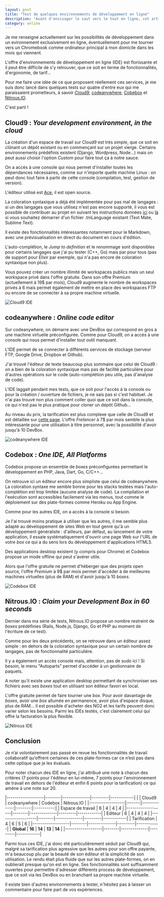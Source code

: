 ```yaml
---
layout: post
title: "Test de quelques environnements de développement en ligne"
description: "Avant d'envisager le saut vers le tout en ligne, cet article propose une revue de quelques IDE : Cloud9, codeanywhere, Cobebox et Nitrous.IO."
category: online
---
```


Je me renseigne actuellement sur les possibilités de développement dans un evironnement exclusivement en ligne, éventuellement pour me tourner vers un Chromebook comme ordinateur principal à mon domicile dans les mois qui viennent.

L'offre d'environnements de développement en ligne (IDE) est florissante et il peut être difficile de s'y retrouver, que ce soit en terme de fonctionnalités, d'ergonomie, de tarif...

Pour me faire une idée de ce que proposent réellement ces services, je me suis donc lancé dans quelques tests sur quatre d'entre eux qui me paraissaient prometteurs, à savoir [Cloud9](https://c9.io/), [codeanywhere](https://codeanywhere.com/), [Cobebox](https://www.codebox.io/) et [Nitrous.IO](https://www.nitrous.io/).

C'est parti !

## Cloud9 : *Your development environment, in the cloud*

La création d'un espace de travail sur Cloud9 est très simple, que ce soit en clônant un dépôt existant ou en commençant sur un projet vierge. Certains environnements prédéfinis existent (Django, Wordpress, Node...) mais on peut aussi choisir l'option *Custom* pour faire tout ça à notre sauce.

On a accès à une console qui nous permet d'installer toutes les dépendances nécessaires, comme sur n'importe quelle machine Linux : on peut donc tout faire à partir de cette console (compilation, test, gestion de version).

L'éditeur utilisé est [Ace](https://github.com/ajaxorg/ace), il est open source.

La coloration syntaxique a déjà été implémentée pour pas mal de langages : si un des langages que vous utilisez n'est pas encore supporté, il vous est possible de contribuer au projet en suivant les instructions données [ici](http://ace.c9.io/#nav=higlighter) ou [là](https://github.com/ajaxorg/ace/wiki/Importing-.tmtheme-and-.tmlanguage-Files-into-Ace) si vous souhaitez démarrer d'un fichier .tmLanguage existant (Text Mate, Sublime Text).

Il existe des fonctionnalités intéressantes notamment pour le Markdown, avec une prévisualisation en direct du document en cours d'édition.

L'auto-complétion, le *Jump to definition* et le renommage sont disponibles pour certains langages que j'ai pu tester (C++, Go) mais par pour tous (pas de support pour Elixir par exemple, qui n'a pas encore de coloration syntaxique non plus).

Vous pouvez créer un nombre illimité de workspaces publics mais un seul workspace privé dans l'offre gratuite. Dans son offre Premium (actuellement à 19$ par mois), Cloud9 augmente le nombre de workspaces privés à 6 mais permet également de mettre en place des workspaces FTP ou encore de se connecter à sa propre machine virtuelle.

![Cloud9 IDE](/img/uploads/cloud9_ide.png)

## codeanywhere : *Online code editor*

Sur codeanywhere, on démarre avec une DevBox qui correspond en gros à une machine virtuelle préconfigurée. Comme pour Cloud9, on a accès à une console qui nous permet d'installer tout outil manquant.

L'IDE permet de se connecter à différents services de stockage (serveur FTP, Google Drive, Dropbox et Github).

J'ai trouvé l'éditeur de texte beaucoup plus sommaire que celui de Cloud9 : on a bien de la coloration syntaxique mais pas de facilité particulière pour d'autres opérations sur le code (auto-complétion peu utile, pas d'analyse de code).

L'IDE laggait pendant mes tests, que ce soit pour l'accès à la console ou pour la création / ouverture de fichiers, je ne sais pas si c'est habituel. Je n'ai pas trouvé non plus comment coller quoi que ce soit dans la console, ce qui n'est pas le plus pratique pour cloner un dépôt Github...

Au niveau du prix, la tarification est plus complexe que celle de Cloud9 et est détaillée sur [cette page](https://codeanywhere.com/pricing). L'offre *Frelancer* à 7$ par mois semble la plus intéressante pour une utilisation à titre personnel, avec la possibilité d'avoir jusqu'à 10 DevBox.

![codeanywhere IDE](/img/uploads/codeanywhere_ide.png)

## Codebox : *One IDE, All Platforms*

Codebox propose un ensemble de *boxes* préconfigurées permettant le développement en PHP, Java, Dart, Go, C/C++...

On retrouve ici un éditeur encore plus simpliste que celui de codeanywhere. La coloration syntaxe me semble bonne pour les stacks testées mais l'auto-complétion est trop limitée (aucune analyse de code). La compilation et l'exécution sont accessibles facilement via les menus, tout comme le déploiement sur des plate-formes comme Heroku ou App Engine.

Comme pour les autres IDE, on a accès à la console si besoin.

Je l'ai trouvé moins pratique à utiliser que les autres, il me semble plus adapté au développement de sites Web en tout genre qu'à un développement généraliste : d'ailleurs, par défaut, au lancement de votre application, il essaie systématiquement d'ouvrir une page Web sur l'URL de votre *box* ce qui a du sens lors du développement d'applications HTML5.

Des applications desktop existent (y compris pour Chrome) et Codebox propose un mode offline qui peut s'avérer utile.

Alors que l'offre gratuite ne permet d'héberger que des projets open source, l'offre *Premium* à 9$ par mois permet d'accéder à de meilleures machines virtuelles (plus de RAM) et d'avoir jusqu'à 10 *boxes*.

![Codebox IDE](/img/uploads/codebox_ide.png)

## Nitrous.IO : *Claim your Development Box in 60 seconds*

Dernier dans ma série de tests, Nitrous.IO propose un nombre restreint de *boxes* prédéfinies (Rails, Node.js, Django, Go et PHP au moment de l'écriture de ce test).

Comme pour les deux précédents, on se retrouve dans un éditeur assez simple : en dehors de la coloration syntaxique pour un certain nombre de langages, pas de fonctionnalité particulière.

Il y a également un accès console mais, attention, pas de sudo ici ! Si besoin, le menu "Autoparts" permet d'accéder à un gestionnaire de paquets.

A noter qu'il existe une application desktop permettant de synchroniser ses fichiers avec ses *boxes* tout en utilisant son éditeur favori en local.

L'offre gratuite permet de faire tourner une *box*. Pour avoir davantage de *boxes*, avoir une *box* allumée en permanence, avoir plus d'espace disque, plus de RAM... il est possible d'acheter des NO2 et les tarifs peuvent donc varier selon les besoins. Parmi les IDEs testés, c'est clairement celui qui offre la facturation la plus flexible.

![Nitrous IDE](/img/uploads/nitrous_ide.png)

## Conclusion

Je n’ai volontairement pas passé en revue les fonctionnalités de travail collaboratif qu’offrent certaines de ces plate-formes car ce n’est pas dans cette optique que je les évaluais.

Pour noter chacun des IDE en ligne, j'ai attribué une note à chacun des critères (7 points pour l'éditeur en lui-même, 7 points pour l'environnement de travail en dehors de l'éditeur et enfin 6 points pour la tarification) ce qui amène à une note sur 20.

|-------------------|--------|--------------|---------|------------|
|                   | Cloud9 | codeanywhere | Codebox | Nitrous.IO |
|:-----------------:|:------:|:------------:|:-------:|:----------:|
| Espace de travail | 6      | 4            | 4       | 4          |
|-------------------|--------|--------------|---------|------------|
| Editeur           | 6      | 4            | 4       | 4          |
|-------------------|--------|--------------|---------|------------|
| Tarification      | 4      | 6            | 5       | 6          |
|-------------------|--------|--------------|---------|------------|
| **Global**        | **16** | **14**       | **13**  | **14**     |
|-------------------|--------|--------------|---------|------------|

Parmi tous ces IDE, j'ai donc été particulièrement séduit par Cloud9 qui, malgré sa tarification plus agressive que les autres pour son offre payante, m'a beaucoup plu par la beauté de son éditeur et la simplicité de son utilisation. Le rendu était plus fluide que sur les autres plate-formes, on en oublierait presque qu'on est en ligne. Ses fonctionnalités sont suffisamment ouvertes pour permettre d'adresser différents process de développement, que ce soit via les DevBox ou en branchant sa propre machine virtuelle.

Il existe bien d'autres environnements à tester, n'hésitez pas à laisser un commentaire pour faire part de vos expériences.
